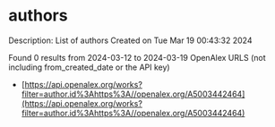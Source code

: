 # authors
Description: List of authors
Created on Tue Mar 19 00:43:32 2024

Found 0 results from 2024-03-12 to 2024-03-19
OpenAlex URLS (not including from_created_date or the API key)
- [https://api.openalex.org/works?filter=author.id%3Ahttps%3A//openalex.org/A5003442464](https://api.openalex.org/works?filter=author.id%3Ahttps%3A//openalex.org/A5003442464)


